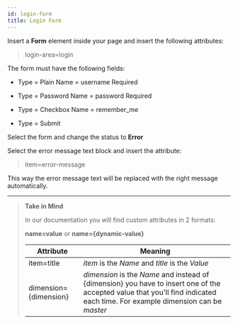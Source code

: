 ```yaml
---
id: login-form
title: Login Form
---
```


Insert a **Form** element inside your page and insert the following attributes:

> login-area=login

The form must have the following fields:

- Type = Plain  Name = username  Required

- Type = Password  Name = password Required

- Type = Checkbox  Name = remember_me

- Type = Submit

Select the form and change the status to **Error**

Select the error message text block and insert the attribute:

> item=error-message

This way the error message text will be replaced with the right message automatically.


---------
> **Take in Mind**
>
> In our documentation you will find custom attributes in 2 formats:
>
> **name=value** or **name={dynamic-value}**
>
>
> **Attribute**             | **Meaning** | 
> -------------             | --------------- |
> | item=title              | *item* is the *Name* and *title* is the *Value* |
> | dimension={dimension}   | *dimension* is the *Name* and instead of {dimension} you have to insert one of the accepted value that you'll find indicated each time. For example dimension can be *master*|
